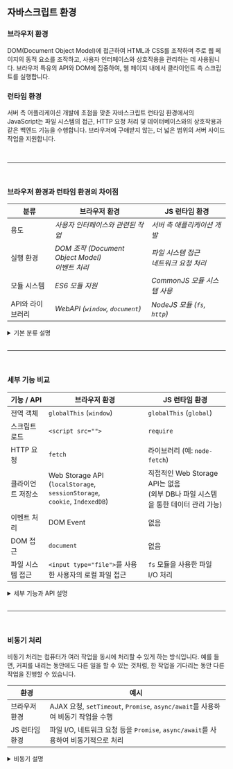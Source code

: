 ## 자바스크립트 환경

### 브라우저 환경  
  DOM(Document Object Model)에 접근하여 HTML과 CSS를 조작하며 주로 웹 페이지의 동적 요소를 조작하고, 사용자 인터페이스와 상호작용을 관리하는 데 사용됩니다. 브라우저 특유의 API와 DOM에 집중하여, 웹 페이지 내에서 클라이언트 측 스크립트를 실행합니다.

### 런타임 환경  
  서버 측 어플리케이션 개발에 초점을 맞춘 자바스크립트 런타임 환경에서의 JavaScript는 파일 시스템의 접근, HTTP 요청 처리 및 데이터베이스와의 상호작용과 같은 백엔드 기능을 수행합니다. 브라우저에 구애받지 않는, 더 넓은 범위의 서버 사이드 작업을 지원합니다.

<br/>

***

<br/>

### 브라우저 환경과 런타임 환경의 차이점
  | 분류 | 브라우저 환경 | JS 런타임 환경 |
  | ---- | ------------- | -------------- |
  | 용도 | *사용자 인터페이스와 관련된 작업* | *서버 측 애플리케이션 개발* |
  | 실행 환경 | *DOM 조작 (Document Object Model)*<br>*이벤트 처리* | *파일 시스템 접근*<br>*네트워크 요청 처리* |
  | 모듈 시스템 | *ES6 모듈 지원* | *CommonJS 모듈 시스템 사용* |
  | API와 라이브러리 | *WebAPI (`window`, `document`)* | *NodeJS 모듈 (`fs`, `http`)* |

  <details>
  <summary>기본 분류 설명</summary>

  > - 용도  
    브라우저 환경은 웹 페이지의 사용자 인터페이스와 상호작용을 만들고 관리하는 데 집중합니다.  
    JS 런타임 환경은 주로 서버 측에서 데이터 처리, 애플리케이션 로직 실행, 서버 관리와 같은 백엔드 작업에 사용됩니다.

  > - 실행 환경 및 모듈 시스템  
    브라우저 환경에서의 개발은 주로 DOM의 조작과 이벤트 처리에 초점을 맞춥니다.  
    런타임 환경(예: Node.js)에서는 파일 시스템에 접근하거나 네트워크 요청을 처리하는 일이 중요합니다.  
    자바스크립트의 런타임 종류는 NodeJS, Bun, Deno 등이 있습니다.

  > - 모듈 시스템과 API 
    브라우저 환경에서의 모듈 시스템은 ES6 모듈(import/export)을 주로 사용합니다.  
    런타임 환경에서는 CommonJS 스타일(`require` 및 `module.exports`)의 모듈 시스템이 일반적입니다.
    브라우저는 WebAPI(예: `window`, `document`)를 제공하여 웹 페이지와 상호작용 합니다.  
    런타임 환경은 Node.js의 기본 모듈(예: `fs` 파일 시스템, `http` 네트워크 요청)을 사용하여 서버 측 기능을 수행합니다.

  </details>

<br/>

***

<br/>

### 세부 기능 비교

| 기능 / API | 브라우저 환경 | JS 런타임 환경 |
| ---------- | ------------- | -------------- |
| 전역 객체 | `globalThis` (`window`) | `globalThis` (`global`) |
| 스크립트 로드 | `<script src="">` | `require` |
| HTTP 요청 | `fetch` | 라이브러리 (예: `node-fetch`) |
| 클라이언트 저장소 | Web Storage API <br/> (`localStorage`, `sessionStorage`,<br/>`cookie`, `IndexedDB`) | 직접적인 Web Storage API는 없음<br/>(외부 DB나 파일 시스템을 통한 데이터 관리 가능) |
| 이벤트 처리 | DOM Event | 없음 |
| DOM 접근 | `document` | 없음 |
| 파일 시스템 접근 | `<input type="file">`를 사용한 사용자의 로컬 파일 접근 | `fs` 모듈을 사용한 파일 I/O 처리 |

<details>
<summary>세부 기능과 API 설명</summary>

> 전역 객체  
> - 전역 객체는 모든 전역 변수와 함수, JavaScript 내장 객체를 포함하는 최상위 객체입니다.  
> - 브라우저 환경에서는 globalThis(window)가 전역 객체 역할을 하며, Node.js 같은 서버 측 런타임 환경에서는 globalThis(global)이 그 역할을 합니다.  
> - 이 객체는 스크립트가 실행되는 환경에 상관없이 어디서든 접근 가능한 범위와 속성을 제공합니다.

> - 브라우저 환경에서 사용되는 globalThis와 window는 JavaScript에서 전역 객체에 접근하는 두 가지 다른 방법이지만, 주요 차이점이 있습니다.

|  | `window` | `globalThis` |
|---|----------|--------------|
| 1 | 웹 브라우저 환경에서 사용되며, JavaScript를 실행할 때 전역 객체로 사용됩니다. | ES2020에서 도입된 표준으로, 모든 JavaScript 환경(브라우저, Node.js, Web Workers 등)에서 일관된 전역 객체에 접근할 수 있습니다. |
| 2 | 웹 브라우저에 특화된 전역 객체로, 브라우저 창과 관련된 속성과 메서드(예: DOM 조작, 타이머 함수, 콘솔 접근 등)를 제공합니다. | JavaScript가 실행되는 모든 환경에서 동일하게 작동하는 전역 객체에 대한 참조를 제공하며, 코드의 호환성과 이식성을 높이는 데 유용합니다. |
| 3 | 브라우저 환경에서 사용하면 브라우저 창에 관련된 기능에 접근할 수 있으며, 특정 브라우저 API와 상호 작용하는 데 사용됩니다. | 브라우저, Node.js, Web Workers 등 다양한 환경에서 같은 코드로 전역 변수나 객체에 접근할 수 있습니다. |


> 스크립트 로드  
> - 웹 페이지와 런타임 환경에서 스크립트를 로드하는 방식은 서로 다릅니다.
> - 브라우저 환경에서는 `<script src="">` 태그를 사용하여 HTML 문서에 외부 자바스크립트 파일을 포함하고 브라우저는 지정된 경로의 스크립트 파일을 로드하고 실행합니다.
> - Node.js와 같은 런타임 환경에서는 require 함수를 사용하여 모듈 또는 라이브러리를 로드합니다. require 함수는 지정된 경로의 모듈을 로드하고 그 내용을 반환하여 서버 측 스크립트에서 활용할 수 있게 해줍니다.

> HTTP 요청  
> - 웹 애플리케이션은 HTTP 요청을 통해 서버와 데이터를 교환하며, 사용자에게 최신 정보를 제공하거나 사용자의 입력을 서버에 전달합니다.
> - 서버로부터 데이터를 받아와 실시간으로 웹 페이지를 업데이트함으로써, 사용자에게 동적인 콘텐츠를 제공하고 상호작용적인 경험을 제공합니다.
> - 외부 API에 HTTP 요청을 보내 다양한 기능과 정보(날씨 정보, 지도, 외부 데이터베이스 접근 등)를 웹 애플리케이션에 통합합니다.

> 클라이언트 저장소  
> - 로그인 상태 유지, 언어 설정, 테마 선택 등 사용자의 개인 설정을 브라우저에 저장합니다.
> - 필요한 정보를 서버에 요청하지 않고 로컬에서 빠르게 불러와 웹 페이지 로딩 시간을 단축합니다.
> - 인터넷이 끊겨도 필요한 정보를 로컬에서 불러와 웹 사이트 기능 일부를 계속 사용할 수 있게 합니다.

> DOM(Document Object Model)  
> - 웹 페이지의 구조를 나타내는 프로그래밍 인터페이스입니다.  
> - 웹 페이지의 HTML과 XML 문서를 트리 구조로 표현합니다.  
> - 자바스크립트를 통해 문서의 내용, 구조, 스타일을 동적으로 읽고 수정할 수 있게 해줍니다.

> 파일 시스템  
> - 웹 기반의 이미지 편집기, 텍스트 에디터와 같은 애플리케이션에서 사용자가 로컬 파일을 열고, 편집하며, 저장할 수 있도록 할 때 사용됩니다.  
> - 드래그 앤 드롭 인터페이스를 통해 파일을 업로드하고 처리할 때 사용됩니다.  
> - 사용자의 로컬 파일 시스템에서 파일을 읽고 쓰는 기능을 필요로 하는 웹 애플리케이션을 개발할 때 사용됩니다.

</details>


<br/>

***

<br/>

### 비동기 처리

비동기 처리는 컴퓨터가 여러 작업을 동시에 처리할 수 있게 하는 방식입니다. 예를 들면, 커피를 내리는 동안에도 다른 일을 할 수 있는 것처럼, 한 작업을 기다리는 동안 다른 작업을 진행할 수 있습니다.

| 환경 | 예시 |
| ---- | ---- |
| 브라우저 환경 | AJAX 요청, `setTimeout`, `Promise`, `async/await`를 사용하여 비동기 작업을 수행 |
| JS 런타임 환경 | 파일 I/O, 네트워크 요청 등을 `Promise`, `async/await`를 사용하여 비동기적으로 처리 |

<details>
<summary>비동기 설명</summary>

> 비동기가 필요한 이유
>   1. 길게 걸리는 작업을 기다리는 동안 다른 작업을 할 수 있어, 컴퓨터가 시간을 더 절약하여 효율적으로 사용할 수 있습니다.
>   2. 웹 페이지에서 어떤 내용을 기다릴 때 페이지가 멈추지 않고 사용자가 다른 활동을 계속할 수 있어, 사용자 경험이 개선됩니다.
>   3. 서버에서 여러 요청을 동시에 처리할 수 있어, 자원 사용을 최적화하고 대기 시간을 줄여서 작업 처리 효율을 증가시킬 수 있습니다.

> 비동기 처리 방식  
> - 브라우저 환경과 JS 런타임 환경에서의 비동기 처리 방식은 해당 환경의 주요 작업과 관련이 있습니다.  
> - 브라우저 환경은 주로 사용자와의 상호작용과 관련된 작업에 중점을 두고  
> - JS 런타임 환경은 파일이나 서버와의 상호작용에 더 많은 초점을 맞춥니다.

> 브라우저 환경에서 비동기 처리
> - 사용자와 상호작용하며 데이터를 처리할 때 AJAX 요청, setTimeout, Promise, async/await 같은 기술을 사용합니다.  
> - 웹사이트에서 서버로부터 새로운 데이터를 불러오거나, 일정 시간 후에 특정 작업을 수행하는 것 등이 있습니다.

> JS 런타임 환경 (Node.js 등)에서 비동기 처리  
> - 파일 읽기/쓰기(File I/O)와 서버로의 네트워크 요청과 같은 백엔드 작업을 처리할 때 Promise나 async/await를 사용합니다.  
> - 서버가 파일 시스템에서 데이터를 읽거나, 다른 서버에 데이터를 요청하는 경우 등이 있습니다.

</details>